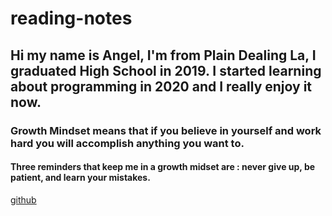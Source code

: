 # reading-notes

## Hi my name is Angel, I'm from Plain Dealing La, I graduated High School in 2019. I started learning about programming in 2020 and I really enjoy it now.

### Growth Mindset means that if you believe in yourself and work hard you will accomplish anything you want to.

#### Three reminders that keep me in a growth midset are : never give up, be patient, and learn your mistakes.

[github](https://github.com/angellcakee)
